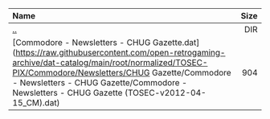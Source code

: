 |Name|Size|
|:---|---:|
|[..](../index.html)|DIR|
|[Commodore - Newsletters - CHUG Gazette.dat](https://raw.githubusercontent.com/open-retrogaming-archive/dat-catalog/main/root/normalized/TOSEC-PIX/Commodore/Newsletters/CHUG Gazette/Commodore - Newsletters - CHUG Gazette/Commodore - Newsletters - CHUG Gazette (TOSEC-v2012-04-15_CM).dat)|904|
